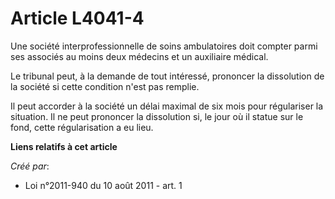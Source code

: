 # Article L4041-4

Une société interprofessionnelle de soins ambulatoires doit compter parmi ses associés au moins deux médecins et un
auxiliaire médical. 

Le tribunal peut, à la demande de tout intéressé, prononcer la dissolution de la société si cette condition n'est pas
remplie. 

Il peut accorder à la société un délai maximal de six mois pour régulariser la situation. Il ne peut prononcer la dissolution
si, le jour où il statue sur le fond, cette régularisation a eu lieu.

**Liens relatifs à cet article**

_Créé par_:

  - Loi n°2011-940 du 10 août 2011 - art. 1
